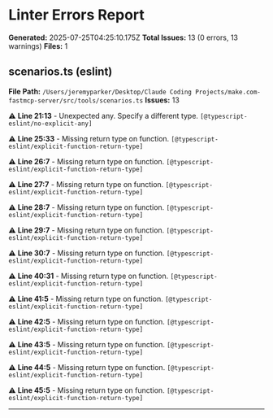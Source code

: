 # Linter Errors Report

**Generated:** 2025-07-25T04:25:10.175Z
**Total Issues:** 13 (0 errors, 13 warnings)
**Files:** 1

## scenarios.ts (eslint)

**File Path:** `/Users/jeremyparker/Desktop/Claude Coding Projects/make.com-fastmcp-server/src/tools/scenarios.ts`
**Issues:** 13

⚠️ **Line 21:13** - Unexpected any. Specify a different type. `[@typescript-eslint/no-explicit-any]`

⚠️ **Line 25:33** - Missing return type on function. `[@typescript-eslint/explicit-function-return-type]`

⚠️ **Line 26:7** - Missing return type on function. `[@typescript-eslint/explicit-function-return-type]`

⚠️ **Line 27:7** - Missing return type on function. `[@typescript-eslint/explicit-function-return-type]`

⚠️ **Line 28:7** - Missing return type on function. `[@typescript-eslint/explicit-function-return-type]`

⚠️ **Line 29:7** - Missing return type on function. `[@typescript-eslint/explicit-function-return-type]`

⚠️ **Line 30:7** - Missing return type on function. `[@typescript-eslint/explicit-function-return-type]`

⚠️ **Line 40:31** - Missing return type on function. `[@typescript-eslint/explicit-function-return-type]`

⚠️ **Line 41:5** - Missing return type on function. `[@typescript-eslint/explicit-function-return-type]`

⚠️ **Line 42:5** - Missing return type on function. `[@typescript-eslint/explicit-function-return-type]`

⚠️ **Line 43:5** - Missing return type on function. `[@typescript-eslint/explicit-function-return-type]`

⚠️ **Line 44:5** - Missing return type on function. `[@typescript-eslint/explicit-function-return-type]`

⚠️ **Line 45:5** - Missing return type on function. `[@typescript-eslint/explicit-function-return-type]`

---

